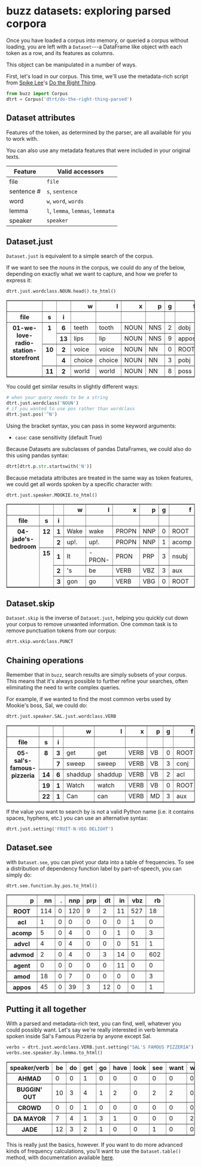 # buzz datasets: exploring parsed corpora

Once you have loaded a corpus into memory, or queried a corpus without loading, you are left with a `Dataset`---a DataFrame like object with each token as a row, and its features as columns.

This object can be manipulated in a number of ways.

First, let's load in our corpus. This time, we'll use the metadata-rich script from [Spike Lee](https://en.wikipedia.org/wiki/Spike_Lee)'s [Do the Right Thing](https://en.wikipedia.org/wiki/Do_the_Right_Thing).

```python
from buzz import Corpus
dtrt = Corpus('dtrt/do-the-right-thing-parsed')
```

## Dataset attributes

Features of the token, as determined by the parser, are all available for you to work with.

You can also use any metadata features that were included in your original texts.

| Feature | Valid accessors
|-------|---------------------------|
| file  | `file`            |
| sentence # | `s`, `sentence` | 
| word  | `w`, `word`, `words`            |
| lemma | `l`, `lemma`, `lemmas`, `lemmata` |
| speaker | `speaker` | 


## Dataset.just

`Dataset.just` is equivalent to a simple search of the corpus.

If we want to see the nouns in the corpus, we could do any of the below, depending on exactly what we want to capture, and how we prefer to express it:

```python
dtrt.just.wordclass.NOUN.head().to_html()
```

<table border="1" class="dataframe">
  <thead>
    <tr style="text-align: right;">
      <th></th>
      <th></th>
      <th></th>
      <th>w</th>
      <th>l</th>
      <th>x</th>
      <th>p</th>
      <th>g</th>
      <th>f</th>
    </tr>
    <tr>
      <th>file</th>
      <th>s</th>
      <th>i</th>
      <th></th>
      <th></th>
      <th></th>
      <th></th>
      <th></th>
      <th></th>
    </tr>
  </thead>
  <tbody>
    <tr>
      <th rowspan="5" valign="top">01-we-love-radio-station-storefront</th>
      <th rowspan="2" valign="top">1</th>
      <th>6</th>
      <td>teeth</td>
      <td>tooth</td>
      <td>NOUN</td>
      <td>NNS</td>
      <td>2</td>
      <td>dobj</td>
    </tr>
    <tr>
      <th>13</th>
      <td>lips</td>
      <td>lip</td>
      <td>NOUN</td>
      <td>NNS</td>
      <td>9</td>
      <td>appos</td>
    </tr>
    <tr>
      <th rowspan="2" valign="top">10</th>
      <th>2</th>
      <td>voice</td>
      <td>voice</td>
      <td>NOUN</td>
      <td>NN</td>
      <td>0</td>
      <td>ROOT</td>
    </tr>
    <tr>
      <th>4</th>
      <td>choice</td>
      <td>choice</td>
      <td>NOUN</td>
      <td>NN</td>
      <td>3</td>
      <td>pobj</td>
    </tr>
    <tr>
      <th>11</th>
      <th>2</th>
      <td>world</td>
      <td>world</td>
      <td>NOUN</td>
      <td>NN</td>
      <td>8</td>
      <td>poss</td>
    </tr>
  </tbody>
</table>

You could get similar results in slightly different ways:
```python
# when your query needs to be a string
dtrt.just.wordclass('NOUN') 
# if you wanted to use pos rather than wordclass
dtrt.just.pos('^N')
```

Using the bracket syntax, you can pass in some keyword arguments:

* `case`: case sensitivity (default True)


Because Datasets are subclasses of pandas DataFrames, we could also do this using pandas syntax:

```python
dtrt[dtrt.p.str.startswith('N')]
```

Because metadata attributes are treated in the same way as token features, we could get all words spoken by a specific character with:

```python
dtrt.just.speaker.MOOKIE.to_html()
```

<table border="1" class="dataframe">
  <thead>
    <tr style="text-align: right;">
      <th></th>
      <th></th>
      <th></th>
      <th>w</th>
      <th>l</th>
      <th>x</th>
      <th>p</th>
      <th>g</th>
      <th>f</th>
    </tr>
    <tr>
      <th>file</th>
      <th>s</th>
      <th>i</th>
      <th></th>
      <th></th>
      <th></th>
      <th></th>
      <th></th>
      <th></th>
    </tr>
  </thead>
  <tbody>
    <tr>
      <th rowspan="5" valign="top">04-jade's-bedroom</th>
      <th rowspan="2" valign="top">12</th>
      <th>1</th>
      <td>Wake</td>
      <td>wake</td>
      <td>PROPN</td>
      <td>NNP</td>
      <td>0</td>
      <td>ROOT</td>
    </tr>
    <tr>
      <th>2</th>
      <td>up!.</td>
      <td>up!.</td>
      <td>PROPN</td>
      <td>NNP</td>
      <td>1</td>
      <td>acomp</td>
    </tr>
    <tr>
      <th rowspan="3" valign="top">15</th>
      <th>1</th>
      <td>It</td>
      <td>-PRON-</td>
      <td>PRON</td>
      <td>PRP</td>
      <td>3</td>
      <td>nsubj</td>
    </tr>
    <tr>
      <th>2</th>
      <td>'s</td>
      <td>be</td>
      <td>VERB</td>
      <td>VBZ</td>
      <td>3</td>
      <td>aux</td>
    </tr>
    <tr>
      <th>3</th>
      <td>gon</td>
      <td>go</td>
      <td>VERB</td>
      <td>VBG</td>
      <td>0</td>
      <td>ROOT</td>
    </tr>
  </tbody>
</table>


## Dataset.skip

`Dataset.skip` is the inverse of `Dataset.just`, helping you quickly cut down your corpus to remove unwanted information. One common task is to remove punctuation tokens from our corpus:

```python
dtrt.skip.wordclass.PUNCT
```

## Chaining operations

Remember that in `buzz`, search results are simply subsets of your corpus. This means that it's always possible to further refine your searches, often eliminating the need to write complex queries.

For example, if we wanted to find the most common verbs used by Mookie's boss, Sal, we could do:

```python
dtrt.just.speaker.SAL.just.wordclass.VERB
```

<table border="1" class="dataframe">
  <thead>
    <tr style="text-align: right;">
      <th></th>
      <th></th>
      <th></th>
      <th>w</th>
      <th>l</th>
      <th>x</th>
      <th>p</th>
      <th>g</th>
      <th>f</th>
    </tr>
    <tr>
      <th>file</th>
      <th>s</th>
      <th>i</th>
      <th></th>
      <th></th>
      <th></th>
      <th></th>
      <th></th>
      <th></th>
    </tr>
  </thead>
  <tbody>
    <tr>
      <th rowspan="5" valign="top">05-sal's-famous-pizzeria</th>
      <th rowspan="2" valign="top">8</th>
      <th>3</th>
      <td>get</td>
      <td>get</td>
      <td>VERB</td>
      <td>VB</td>
      <td>0</td>
      <td>ROOT</td>
    </tr>
    <tr>
      <th>7</th>
      <td>sweep</td>
      <td>sweep</td>
      <td>VERB</td>
      <td>VB</td>
      <td>3</td>
      <td>conj</td>
    </tr>
    <tr>
      <th>14</th>
      <th>6</th>
      <td>shaddup</td>
      <td>shaddup</td>
      <td>VERB</td>
      <td>VB</td>
      <td>2</td>
      <td>acl</td>
    </tr>
    <tr>
      <th>19</th>
      <th>1</th>
      <td>Watch</td>
      <td>watch</td>
      <td>VERB</td>
      <td>VB</td>
      <td>0</td>
      <td>ROOT</td>
    </tr>
    <tr>
      <th>22</th>
      <th>1</th>
      <td>Can</td>
      <td>can</td>
      <td>VERB</td>
      <td>MD</td>
      <td>3</td>
      <td>aux</td>
    </tr>
  </tbody>
</table>

If the value you want to search by is not a valid Python name (i.e. it contains spaces, hyphens, etc.) you can use an alternative syntax:

```python
dtrt.just.setting('FRUIT-N-VEG DELIGHT')
```

## Dataset.see

with `Dataset.see`, you can pivot your data into a table of frequencies. To see a distribution of dependency function label by part-of-speech, you can simply do:

```python
dtrt.see.function.by.pos.to_html()
```

<table border="1" class="dataframe">
  <thead>
    <tr style="text-align: right;">
      <th>p</th>
      <th>nn</th>
      <th>.</th>
      <th>nnp</th>
      <th>prp</th>
      <th>dt</th>
      <th>in</th>
      <th>vbz</th>
      <th>rb</th>
    </tr>
  </thead>
  <tbody>
    <tr>
      <th>ROOT</th>
      <td>114</td>
      <td>0</td>
      <td>120</td>
      <td>9</td>
      <td>2</td>
      <td>11</td>
      <td>527</td>
      <td>18</td>
    </tr>
    <tr>
      <th>acl</th>
      <td>1</td>
      <td>0</td>
      <td>0</td>
      <td>0</td>
      <td>0</td>
      <td>0</td>
      <td>1</td>
      <td>0</td>
    </tr>
    <tr>
      <th>acomp</th>
      <td>5</td>
      <td>0</td>
      <td>4</td>
      <td>0</td>
      <td>0</td>
      <td>1</td>
      <td>0</td>
      <td>3</td>
    </tr>
    <tr>
      <th>advcl</th>
      <td>4</td>
      <td>0</td>
      <td>4</td>
      <td>0</td>
      <td>0</td>
      <td>0</td>
      <td>51</td>
      <td>1</td>
    </tr>
    <tr>
      <th>advmod</th>
      <td>2</td>
      <td>0</td>
      <td>4</td>
      <td>0</td>
      <td>3</td>
      <td>14</td>
      <td>0</td>
      <td>602</td>
    </tr>
    <tr>
      <th>agent</th>
      <td>0</td>
      <td>0</td>
      <td>0</td>
      <td>0</td>
      <td>0</td>
      <td>11</td>
      <td>0</td>
      <td>0</td>
    </tr>
    <tr>
      <th>amod</th>
      <td>18</td>
      <td>0</td>
      <td>7</td>
      <td>0</td>
      <td>0</td>
      <td>0</td>
      <td>0</td>
      <td>3</td>
    </tr>
    <tr>
      <th>appos</th>
      <td>45</td>
      <td>0</td>
      <td>39</td>
      <td>3</td>
      <td>12</td>
      <td>0</td>
      <td>0</td>
      <td>1</td>
    </tr>
  </tbody>
</table>


## Putting it all together

With a parsed and metadata-rich text, you can find, well, whatever you could possibly want. Let's say we're really interested in verb lemmata spoken inside Sal's Famous Pizzeria by anyone except Sal.

```python
verbs = dtrt.just.wordclass.VERB.just.setting("SAL'S FAMOUS PIZZERIA").skip.speaker.SAL
verbs.see.speaker.by.lemma.to_html()
```

<table border="1" class="dataframe">
  <thead>
    <tr style="text-align: right;">
      <th>speaker/verb</th>
      <th>be</th>
      <th>do</th>
      <th>get</th>
      <th>go</th>
      <th>have</th>
      <th>look</th>
      <th>see</th>
      <th>want</th>
      <th>will</th>
      <th>can</th>
    </tr>
  </thead>
  <tbody>
    <tr>
      <th>AHMAD</th>
      <td>0</td>
      <td>0</td>
      <td>1</td>
      <td>0</td>
      <td>0</td>
      <td>0</td>
      <td>0</td>
      <td>0</td>
      <td>0</td>
      <td>0</td>
    </tr>
    <tr>
      <th>BUGGIN' OUT</th>
      <td>10</td>
      <td>3</td>
      <td>4</td>
      <td>1</td>
      <td>2</td>
      <td>0</td>
      <td>2</td>
      <td>2</td>
      <td>0</td>
      <td>0</td>
    </tr>
    <tr>
      <th>CROWD</th>
      <td>0</td>
      <td>0</td>
      <td>1</td>
      <td>0</td>
      <td>0</td>
      <td>0</td>
      <td>0</td>
      <td>0</td>
      <td>0</td>
      <td>0</td>
    </tr>
    <tr>
      <th>DA MAYOR</th>
      <td>7</td>
      <td>4</td>
      <td>1</td>
      <td>3</td>
      <td>1</td>
      <td>0</td>
      <td>0</td>
      <td>0</td>
      <td>2</td>
      <td>0</td>
    </tr>
    <tr>
      <th>JADE</th>
      <td>12</td>
      <td>3</td>
      <td>2</td>
      <td>1</td>
      <td>0</td>
      <td>0</td>
      <td>1</td>
      <td>0</td>
      <td>0</td>
      <td>1</td>
    </tr>
  </tbody>
</table>

This is really just the basics, however. If you want to do more advanced kinds of frequency calculations, you'll want to use the `Dataset.table()` method, with documentation available [here](/en/latest/table).
